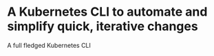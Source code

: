 # A Kubernetes CLI to automate and simplify quick, iterative changes 
A full fledged Kubernetes CLI
